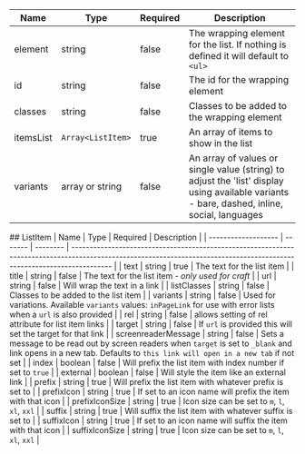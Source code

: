 | Name      | Type              | Required | Description                                                                                                                                 |
| --------- | ----------------- | -------- | ------------------------------------------------------------------------------------------------------------------------------------------- |
| element   | string            | false    | The wrapping element for the list. If nothing is defined it will default to `<ul>`                                                          |
| id        | string            | false    | The id for the wrapping element                                                                                                             |
| classes   | string            | false    | Classes to be added to the wrapping element                                                                                                 |
| itemsList | `Array<ListItem>` | true     | An array of items to show in the list                                                                                                       |
| variants  | array or string   | false    | An array of values or single value (string) to adjust the 'list' display using available variants - bare, dashed, inline, social, languages |

## ListItem
| Name | Type | Required | Description |
| ------------------- | ------- | -------- | ----------------------------------------------------------------------------------------------------------------------------------------------------------------------- |
| text | string | true | The text for the list item |
| title | string | false | The text for the list item - _only used for craft_ |
| url | string | false | Will wrap the text in a link |
| listClasses | string | false | Classes to be added to the list item |
| variants | string | false | Used for variations. Available `variants` values: `inPageLink` for use with error lists when a `url` is also provided |
| rel | string | false | allows setting of rel attribute for list item links |
| target | string | false | If `url` is provided this will set the target for that link |
| screenreaderMessage | string | false | Sets a message to be read out by screen readers when `target` is set to `_blank` and link opens in a new tab. Defaults to `this link will open in a new tab` if not set |
| index | boolean | false | Will prefix the list item with index number if set to `true` |
| external | boolean | false | Will style the item like an external link |
| prefix | string | true | Will prefix the list item with whatever prefix is set to |
| prefixIcon | string | true | If set to an icon name will prefix the item with that icon |
| prefixIconSize | string | true | Icon size can be set to `m`, `l`, `xl`, `xxl` |
| suffix | string | true | Will suffix the list item with whatever suffix is set to |
| suffixIcon | string | true | If set to an icon name will suffix the item with that icon |
| suffixIconSize | string | true | Icon size can be set to `m`, `l`, `xl`, `xxl` |
